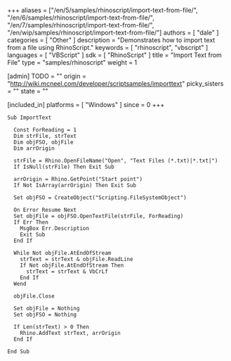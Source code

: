 +++
aliases = ["/en/5/samples/rhinoscript/import-text-from-file/", "/en/6/samples/rhinoscript/import-text-from-file/", "/en/7/samples/rhinoscript/import-text-from-file/", "/en/wip/samples/rhinoscript/import-text-from-file/"]
authors = [ "dale" ]
categories = [ "Other" ]
description = "Demonstrates how to import text from a file using RhinoScript."
keywords = [ "rhinoscript", "vbscript" ]
languages = [ "VBScript" ]
sdk = [ "RhinoScript" ]
title = "Import Text from File"
type = "samples/rhinoscript"
weight = 1

[admin]
TODO = ""
origin = "http://wiki.mcneel.com/developer/scriptsamples/importtext"
picky_sisters = ""
state = ""

[included_in]
platforms = [ "Windows" ]
since = 0
+++

```vbnet
Sub ImportText

  Const ForReading = 1
  Dim strFile, strText
  Dim objFSO, objFile
  Dim arrOrigin

  strFile = Rhino.OpenFileName("Open", "Text Files (*.txt)|*.txt|")
  If IsNull(strFile) Then Exit Sub

  arrOrigin = Rhino.GetPoint("Start point")
  If Not IsArray(arrOrigin) Then Exit Sub

  Set objFSO = CreateObject("Scripting.FileSystemObject")

  On Error Resume Next
  Set objFile = objFSO.OpenTextFile(strFile, ForReading)
  If Err Then
    MsgBox Err.Description
    Exit Sub
  End If

  While Not objFile.AtEndOfStream
    strText = strText & objFile.ReadLine
    If Not objFile.AtEndOfStream Then
      strText = strText & VbCrLf
    End If
  Wend

  objFile.Close

  Set objFile = Nothing
  Set objFSO = Nothing

  If Len(strText) > 0 Then
    Rhino.AddText strText, arrOrigin
  End If

End Sub
```
